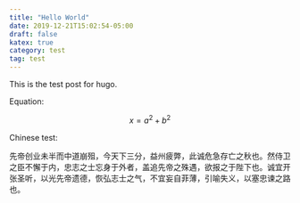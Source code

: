 ```yaml
---
title: "Hello World"
date: 2019-12-21T15:02:54-05:00
draft: false
katex: true
category: test
tag: test
---
```


This is the test post for hugo.

Equation:

$$ x=a^2+b^2 $$

Chinese test:

<!--more-->

先帝创业未半而中道崩殂，今天下三分，益州疲弊，此诚危急存亡之秋也。然侍卫之臣不懈于内，忠志之士忘身于外者，盖追先帝之殊遇，欲报之于陛下也。诚宜开张圣听，以光先帝遗德，恢弘志士之气，不宜妄自菲薄，引喻失义，以塞忠谏之路也。


